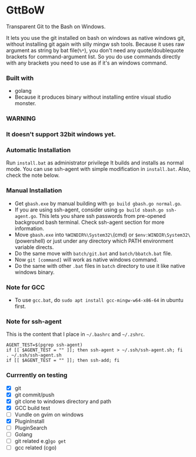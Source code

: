 # GttBoW
Transparent Git to the Bash on Windows.

It lets you use the git installed on bash on windows as native windows git, without installing git again with silly mingw ssh tools.
Because it uses raw argument as string by bat file(`%*`), you don't need any quote/doublequote brackets for command-argument list.
So you do use commands directly with any brackets you need to use as if it's an windows command.

### Built with
 - golang
  - Because it produces binary without installing entire visual studio monster.

### WARNING
### It doesn't support 32bit windows yet.

### Automatic Installation
 Run `install.bat` as administrator privilege
 It builds and installs as normal mode. You can use ssh-agent with simple modification in `install.bat`. Also, check the note below.

### Manual Installation
 - Get `gbash.exe` by manual building with `go build gbash.go normal.go`.
  - If you are using ssh-agent, consider using  `go build sbash.go ssh-agent.go`. This lets you share ssh passwords from pre-opened background bash terminal. Check ssh-agent section for more information.
 - Move `gbash.exe` into `%WINDIR%\System32\`(cmd) or `$env:WINDIR\System32\`(powershell) or just under any directory which PATH environment variable directs.
 - Do the same move with `batch/git.bat` and `batch/bbatch.bat` file.
 - Now `git [command]` will work as native windows command.
 - Do the same with other `.bat` files in `batch` directory to use it like native windows binary.

### Note for GCC
 - To use `gcc.bat`, do `sudo apt install gcc-mingw-w64-x86-64` in ubuntu first.

### Note for ssh-agent
This is the content that I place in `~/.bashrc` and `~/.zshrc`.
```
AGENT_TEST=$(pgrep ssh-agent)
if [[ $AGENT_TEST = "" ]]; then ssh-agent > ~/.ssh/ssh-agent.sh; fi
. ~/.ssh/ssh-agent.sh
if [[ $AGENT_TEST = "" ]]; then ssh-add; fi
```

### Currrently on testing
 - [x] git
  - [x] git commit/push
  - [x] git clone to windows directory and path
 - [x] GCC build test
 - [ ] Vundle on gvim on windows
  - [x] PluginInstall
  - [ ] PluginSearch
 - [ ] Golang
  - [ ] git related e.g)`go get`
  - [ ] gcc related (cgo)
